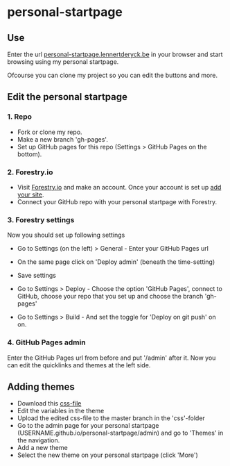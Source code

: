 # personal-startpage
## Use
Enter the url <a href="https://personal-startpage.lennertderyck.be" target="_blank" rel="noopener">personal-startpage.lennertderyck.be</a> in your browser and start browsing using my personal startpage.

Ofcourse you can clone my project so you can edit the buttons and more.

## Edit the personal startpage
### 1. Repo
- Fork or clone my repo.
- Make a new branch 'gh-pages'.
- Set up GitHub pages for this repo (Settings > GitHub Pages on the bottom).

### 2. Forestry.io
- Visit <a href="https://forestry.io/signup" target="_blank" rel="noopener">Forestry.io</a> and make an account.
Once your account is set up <a href="https://app.forestry.io/dashboard/#/add-site" target="_blank" rel="noopener">add your site</a>.
- Connect your GitHub repo with your personal startpage with Forestry.


### 3. Forestry settings
Now you should set up following settings
- Go to Settings (on the left) > General - Enter your GitHub Pages url
- On the same page click on 'Deploy admin' (beneath the time-setting)
- Save settings

- Go to Settings > Deploy - Choose the option 'GitHub Pages', connect to GitHub, choose your repo that you set up and choose the branch 'gh-pages'

- Go to Settings > Build - And set the toggle for 'Deploy on git push' on on.

### 4. GitHub Pages admin
Enter the GitHub Pages url from before and put '/admin' after it.
Now you can edit the quicklinks and themes at the left side.

## Adding themes
- Download this <a href="https://raw.githubusercontent.com/lennertderyck/personal-startpage/version-3.0-jekyll/css/theme-2f3132.css" target="_blank" rel="noopener">css-file</a>
- Edit the variables in the theme
- Upload the edited css-file to the master branch in the 'css'-folder
- Go to the admin page for your personal startpage (USERNAME.github.io/personal-startpage/admin) and go to 'Themes' in the navigation.
- Add a new theme
- Select the new theme on your personal startpage (click 'More')
